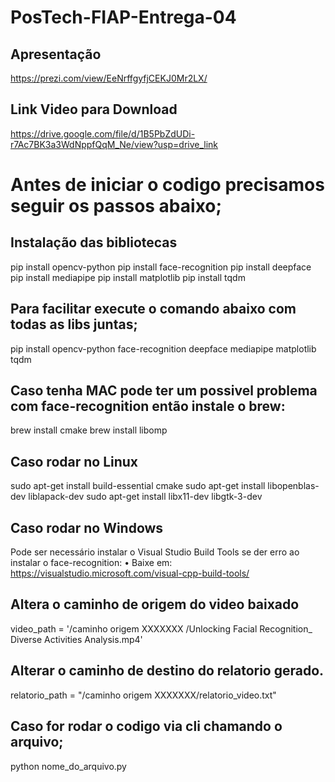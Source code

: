 # PosTech-FIAP-Entrega-04


## Apresentação 
https://prezi.com/view/EeNrffgyfjCEKJ0Mr2LX/


## Link Video para Download
https://drive.google.com/file/d/1B5PbZdUDi-r7Ac7BK3a3WdNppfQqM_Ne/view?usp=drive_link

# Antes de iniciar o codigo precisamos seguir os passos abaixo;

## Instalação das bibliotecas
pip install opencv-python
pip install face-recognition
pip install deepface
pip install mediapipe
pip install matplotlib
pip install tqdm

## Para facilitar execute o comando abaixo com todas as libs juntas;

pip install opencv-python face-recognition deepface mediapipe matplotlib tqdm

## Caso tenha MAC pode ter um possivel problema com face-recognition então instale o brew:
brew install cmake
brew install libomp

## Caso rodar no Linux
sudo apt-get install build-essential cmake
sudo apt-get install libopenblas-dev liblapack-dev
sudo apt-get install libx11-dev libgtk-3-dev

## Caso rodar no Windows
Pode ser necessário instalar o Visual Studio Build Tools se der erro ao instalar o face-recognition:
	•	Baixe em: https://visualstudio.microsoft.com/visual-cpp-build-tools/



## Altera o caminho de origem do video baixado
video_path = '/caminho origem XXXXXXX /Unlocking Facial Recognition_ Diverse Activities Analysis.mp4'

## Alterar o caminho de destino do relatorio gerado.
relatorio_path = "/caminho origem XXXXXXX/relatorio_video.txt"

## Caso for rodar o codigo via cli chamando o arquivo;
python nome_do_arquivo.py
